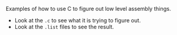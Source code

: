 Examples of how to use C to figure out low level assembly things.

  - Look at the `.c` to see what it is trying to figure out.
  - Look at the `.list` files to see the result.
